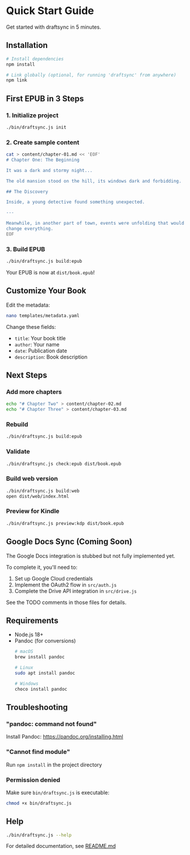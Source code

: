 # Quick Start Guide

Get started with draftsync in 5 minutes.

## Installation

```bash
# Install dependencies
npm install

# Link globally (optional, for running 'draftsync' from anywhere)
npm link
```

## First EPUB in 3 Steps

### 1. Initialize project
```bash
./bin/draftsync.js init
```

### 2. Create sample content
```bash
cat > content/chapter-01.md << 'EOF'
# Chapter One: The Beginning

It was a dark and stormy night...

The old mansion stood on the hill, its windows dark and forbidding.

## The Discovery

Inside, a young detective found something unexpected.

---

Meanwhile, in another part of town, events were unfolding that would
change everything.
EOF
```

### 3. Build EPUB
```bash
./bin/draftsync.js build:epub
```

Your EPUB is now at `dist/book.epub`!

## Customize Your Book

Edit the metadata:
```bash
nano templates/metadata.yaml
```

Change these fields:
- `title`: Your book title
- `author`: Your name
- `date`: Publication date
- `description`: Book description

## Next Steps

### Add more chapters
```bash
echo "# Chapter Two" > content/chapter-02.md
echo "# Chapter Three" > content/chapter-03.md
```

### Rebuild
```bash
./bin/draftsync.js build:epub
```

### Validate
```bash
./bin/draftsync.js check:epub dist/book.epub
```

### Build web version
```bash
./bin/draftsync.js build:web
open dist/web/index.html
```

### Preview for Kindle
```bash
./bin/draftsync.js preview:kdp dist/book.epub
```

## Google Docs Sync (Coming Soon)

The Google Docs integration is stubbed but not fully implemented yet.

To complete it, you'll need to:
1. Set up Google Cloud credentials
2. Implement the OAuth2 flow in `src/auth.js`
3. Complete the Drive API integration in `src/drive.js`

See the TODO comments in those files for details.

## Requirements

- Node.js 18+
- Pandoc (for conversions)
  ```bash
  # macOS
  brew install pandoc

  # Linux
  sudo apt install pandoc

  # Windows
  choco install pandoc
  ```

## Troubleshooting

### "pandoc: command not found"
Install Pandoc: https://pandoc.org/installing.html

### "Cannot find module"
Run `npm install` in the project directory

### Permission denied
Make sure `bin/draftsync.js` is executable:
```bash
chmod +x bin/draftsync.js
```

## Help

```bash
./bin/draftsync.js --help
```

For detailed documentation, see [README.md](README.md)
